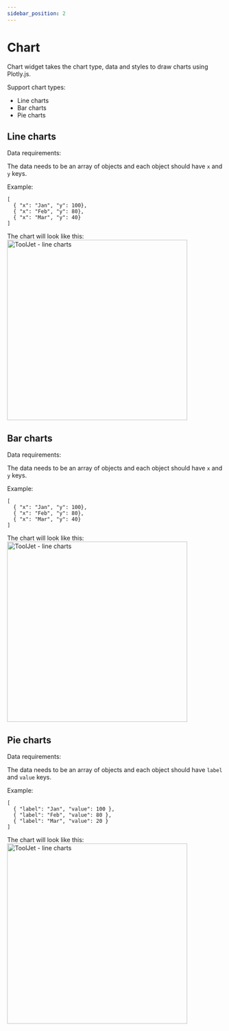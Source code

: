 ```yaml
---
sidebar_position: 2
---
```


# Chart

Chart widget takes the chart type, data and styles to draw charts using Plotly.js.

Support chart types:

- Line charts
- Bar charts
- Pie charts

## Line charts

Data requirements:

The data needs to be an array of objects and each object should have `x` and `y` keys.

Example:

```
[
  { "x": "Jan", "y": 100},
  { "x": "Feb", "y": 80},
  { "x": "Mar", "y": 40}
]
```

The chart will look like this:
<img class="screenshot-full" src="/img/widgets/chart/line.png" alt="ToolJet - line charts" height="420"/>

## Bar charts

Data requirements:

The data needs to be an array of objects and each object should have `x` and `y` keys.

Example:

```
[
  { "x": "Jan", "y": 100},
  { "x": "Feb", "y": 80},
  { "x": "Mar", "y": 40}
]
```

The chart will look like this:
<img class="screenshot-full" src="/img/widgets/chart/bar.png" alt="ToolJet - line charts" height="420"/>

## Pie charts

Data requirements:

The data needs to be an array of objects and each object should have `label` and `value` keys.

Example:

```
[
  { "label": "Jan", "value": 100 },
  { "label": "Feb", "value": 80 },
  { "label": "Mar", "value": 20 }
]
```

The chart will look like this:
<img class="screenshot-full" src="/img/widgets/chart/pie.png" alt="ToolJet - line charts" height="420"/>

